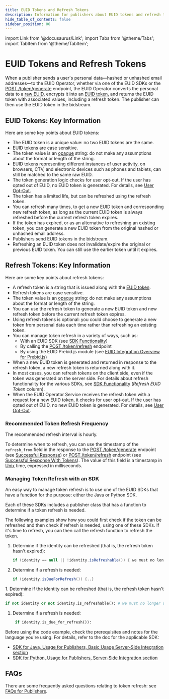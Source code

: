 ```yaml
---
title: EUID Tokens and Refresh Tokens
description: Information for publishers about EUID tokens and refresh tokens.
hide_table_of_contents: false
sidebar_position: 06
---
```


import Link from '@docusaurus/Link';
import Tabs from '@theme/Tabs';
import TabItem from '@theme/TabItem';

# EUID Tokens and Refresh Tokens

When a publisher sends a user's <Link href="../ref-info/glossary-uid#gl-personal-data">personal data</Link>&#8212;hashed or unhashed email addresses&#8212;to the EUID Operator, whether via one of the EUID SDKs or the [POST&nbsp;/token/generate](../endpoints/post-token-generate.md) endpoint, the EUID Operator converts the personal data to a <a href="glossary-uid#gl-raw-euid">raw EUID</a>, encrypts it into an <a href="glossary-uid#gl-euid-token">EUID token</a>, and returns the EUID token with associated values, including a refresh token. The publisher can then use the EUID token in the bidstream.

## EUID Tokens: Key Information

Here are some key points about EUID tokens:

- The EUID token is a unique value: no two EUID tokens are the same.
- EUID tokens are case sensitive.
- The token value is an <a href="glossary-uid#gl-opaque">opaque</a> string: do not make any assumptions about the format or length of the string.
- EUID tokens representing different instances of user activity, on browsers, CTV, and electronic devices such as phones and tablets, can still be matched to the same raw EUID.
- The token generation logic checks for user opt-out. If the user has opted out of EUID, no EUID token is generated. For details, see [User Opt-Out](../getting-started/gs-opt-out.md).
- The token has a limited life, but can be refreshed using the refresh token.
- You can refresh many times, to get a new EUID token and corresponding new refresh token, as long as the current EUID token is always refreshed before the current refresh token expires.
- If the token has expired, or as an alternative to refreshing an existing token, you can generate a new EUID token from the original hashed or unhashed email address.
- Publishers send EUID tokens in the bidstream.
- Refreshing an EUID token does not invalidate/expire the original or previous EUID token. You can still use the earlier token until it expires.

## Refresh Tokens: Key Information

Here are some key points about refresh tokens:

- A refresh token is a string that is issued along with the <a href="glossary-uid#gl-euid-token">EUID token</a>.
- Refresh tokens are case sensitive.
- The token value is an <a href="glossary-uid#gl-opaque">opaque</a> string: do not make any assumptions about the format or length of the string.
- You can use the refresh token to generate a new EUID token and new refresh token before the current refresh token expires.
- Using refresh tokens is optional: you could choose to generate a new token from personal data each time rather than refreshing an existing token. 
- You can manage token refresh in a variety of ways, such as:
  - With an EUID SDK (see [SDK Functionality](../sdks/summary-sdks.md#sdk-functionality))
  - By calling the [POST&nbsp;/token/refresh](../endpoints/post-token-refresh.md) endpoint
  - By using the EUID Prebid.js module (see [EUID Integration Overview for Prebid.js](../guides/integration-prebid.md))
- When a new EUID token is generated and returned in response to the refresh token, a new refresh token is returned along with it.
- In most cases, you can refresh tokens on the client side, even if the token was generated on the server side. For details about refresh functionality for the various SDKs, see [SDK Functionality](../sdks/summary-sdks.md#sdk-functionality) (*Refresh EUID Token* column).
- When the EUID <Link href="../ref-info/glossary-uid#gl-operator-service">Operator Service</Link> receives the refresh token with a request for a new EUID token, it checks for user opt-out. If the user has opted out of EUID, no new EUID token is generated. For details, see [User Opt-Out](../getting-started/gs-opt-out.md).

### Recommended Token Refresh Frequency

The recommended refresh interval is hourly.

To determine when to refresh, you can use the timestamp of the `refresh_from` field in the response to the [POST&nbsp;/token/generate](../endpoints/post-token-generate.md) endpoint (see [Successful Response](../endpoints/post-token-generate.md#successful-response)) or [POST&nbsp;/token/refresh](../endpoints/post-token-refresh.md) endpoint (see [Successful Response With Tokens](../endpoints/post-token-refresh.md#successful-response-with-tokens)). The value of this field is a timestamp in <a href="../ref-info/glossary-uid#gl-unix-time">Unix</a> time, expressed in milliseconds.

### Managing Token Refresh with an SDK

An easy way to manage token refresh is to use one of the EUID SDKs that have a function for the purpose: either the Java or Python SDK.

Each of these SDKs includes a publisher class that has a function to determine if a token refresh is needed.

The following examples show how you could first check if the token can be refreshed and then check if refresh is needed, using one of these SDKs. If it's time to refresh, you can then call the refresh function to refresh the token.

<Tabs groupId="language-selection">
<TabItem value='java' label='Java'>

1. Determine if the identity can be refreshed (that is, the refresh token hasn't expired):

    ```java
    if (identity == null || !identity.isRefreshable()) { we must no longer use this identity (for example, remove this identity from the user's session) }
    ```
1. Determine if a refresh is needed:
    ```java
    if (identity.isDueForRefresh()) {..}
    ```
</TabItem>
<TabItem value='py' label='Python'>
1. Determine if the identity can be refreshed (that is, the refresh token hasn't expired):

   ```py
   if not identity or not identity.is_refreshable(): # we must no longer use this identity (for example, remove this identity from the user's session)
   ```
1. Determine if a refresh is needed:
   ```py
    if identity.is_due_for_refresh()):
    ```
</TabItem>
</Tabs>
Before using the code example, check the prerequisites and notes for the language you're using. For details, refer to the doc for the applicable SDK:

- [SDK for Java, Usage for Publishers, Basic Usage Server-Side Integration section](../sdks/sdk-ref-java.md#basic-usage-server-side-integration)
- [SDK for Python, Usage for Publishers, Server-Side Integration section](../sdks/sdk-ref-python.md#server-side-integration)

## FAQs

There are some frequently asked questions relating to token refresh: see [FAQs for Publishers](../getting-started/gs-faqs.md#faqs-for-publishers).
